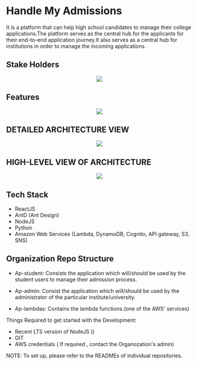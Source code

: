 # Handle My Admissions
It is a platform that can help high school candidates to manage their college applications.The platform serves as the central hub for the applicants for their end-to-end application journey.It also serves as a central hub for institutions in order to manage the incoming applications.

## Stake Holders
<p align="center">
<img src="https://user-images.githubusercontent.com/67834407/153741021-2898201b-182e-4cd0-84ec-bdd93cb9945d.png" />
</p>


## Features
<p align="center">
  <img src="https://user-images.githubusercontent.com/67834407/153741036-b47f666a-f315-4c3c-a1d8-f6f6bed55c6b.png"/>
</p>


## DETAILED ARCHITECTURE VIEW

<p align="center">
  <img src="https://user-images.githubusercontent.com/67834407/153741053-0c85a994-dcfe-49a7-83e7-769d89d59b19.png " />
</p>

## HIGH-LEVEL VIEW OF ARCHITECTURE
<center>
  <img src="https://user-images.githubusercontent.com/67834407/153741062-9bab87c1-a605-4a8a-80ac-760111d0a11a.png" />
</center>

## Tech Stack
- ReactJS
- AntD (Ant Design)
- NodeJS
- Python
- Amazon Web Services (Lambda, DynamoDB, Cognito, API gateway, S3, SNS) 

## Organization Repo Structure

* Ap-student: Consists the application which will/should be used by the student users to manage their admission process. 

* Ap-admin: Consist the application which will/should be used by the administrator of the particular institute/university.
 
* Ap-lambdas: Contains the lambda functions.(one of the AWS' services)

Things Required to get started with the Development:
- Recent LTS version of NodeJS ()
- GIT
- AWS credentials ( If required , contact the Organozation's admin)


NOTE: To set up, please refer to the READMEs of individual repositories.  
